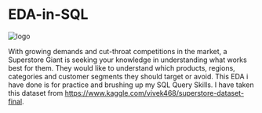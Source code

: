 # EDA-in-SQL
![logo](https://user-images.githubusercontent.com/100024578/156986783-3b25ffd5-bcdf-4259-883a-32f76a945d61.jpg)


With growing demands and cut-throat competitions in the market, a Superstore Giant is seeking your knowledge in understanding what works best for them.
They would like to understand which products, regions, categories and customer segments they should target or avoid.
This EDA i have done is for practice and brushing up my SQL Query Skills.
I have taken this dataset from https://www.kaggle.com/vivek468/superstore-dataset-final.
